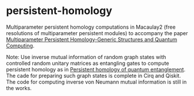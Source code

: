 # persistent-homology
Multiparameter persistent homology computations in Macaulay2 (free resolutions of multiparameter persistent modules) to accompany the paper [Multiparameter Persistent Homology-Generic Structures and Quantum Computing](https://arxiv.org/abs/2210.11433).

Note: Use inverse mutual information of random graph states with controlled random unitary matrices as entangling gates to compute persistent homology as in [Persistent homology of quantum entanglement](https://arxiv.org/abs/2110.10214). The cade for preparing such graph states is complete in Cirq and Qiskit. The code for computing inverse von Neumann mutual information is still in the works. 

